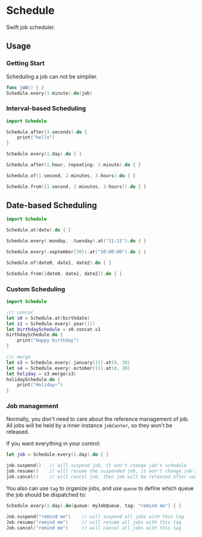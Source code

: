 # Schedule

Swift job scheduler.



## Usage

### Getting Start

Scheduling a job can not be simplier.

```swift
func job() { }
Schedule.every(1.minute).do(job)
```



### Interval-based Scheduling

```swift
import Schedule

Schedule.after(3.seconds).do {
    print("hello")
}

Schedule.every(1.day).do { }

Schedule.after(1.hour, repeating: 1.minute).do { }

Schedule.of(1.second, 2.minutes, 3.hours).do { }

Schedule.from([1.second, 2.minutes, 3.hours]).do { }
```



## Date-based Scheduling

```swift
import Schedule

Schedule.at(date).do { }

Schedule.every(.monday, .tuesday).at("11:11").do { }

Schedule.every(.september(30)).at("10:00:00").do { }

Schedule.of(date0, date1, date2).do { }

Schedule.from([date0, date1, date2]).do { }
```



### Custom Scheduling

```swift
import Schedule

/// concat
let s0 = Schedule.at(birthdate)
let s1 = Schedule.every(.year(1))
let birthdaySchedule = s0.concat.s1
birthdaySchedule.do { 
    print("Happy birthday")
}

/// merge
let s3 = Schedule.every(.january(1)).at(8, 30)
let s4 = Schedule.every(.october(1)).at(8, 30)
let holiday = s3.merge(s3)
holidaySchedule.do {
    print("Holiday~")
}
```



### Job management

Normally, you don't need to care about the reference management of job. All jobs will be held by a inner instance `jobCenter`, so they won't be released.

If you want everything in your control:

```swift
let job = Schedule.every(1.day).do { }

job.suspend() 	// will suspend job, it won't change job's schedule
job.resume()	// will resume the suspended job, it won't change job's schedule
job.cancel()	// will cancel job, then job will be released after variable `job` is gone
```

You also can use `tag` to organize jobs, and use `queue` to define which queue  the job should be dispatched to:

```swift
Schedule.every(1.day).do(queue: myJobQueue, tag: "remind me") { }

Job.suspend("remind me")  	// will suspend all jobs with this tag
Job.resume("remind me")		// will resume all jobs with this tag
Job.cancel("remind me")		// will cancel all jobs with this tag
```
